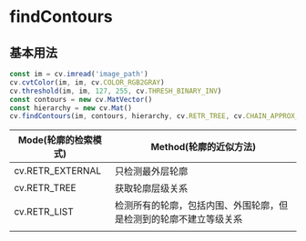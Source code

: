 # findContours

## 基本用法

```typescript
const im = cv.imread('image_path')
cv.cvtColor(im, im, cv.COLOR_RGB2GRAY)
cv.threshold(im, im, 127, 255, cv.THRESH_BINARY_INV)
const contours = new cv.MatVector()
const hierarchy = new cv.Mat()
cv.findContours(im, contours, hierarchy, cv.RETR_TREE, cv.CHAIN_APPROX_NONE)
```

| Mode(轮廓的检索模式)     | Method(轮廓的近似方法)                   |
| ----------------- | --------------------------------- |
| cv.RETR\_EXTERNAL | 只检测最外层轮廓                          |
| cv.RETR\_TREE     | 获取轮廓层级关系                          |
| cv.RETR\_LIST     | 检测所有的轮廓，包括内围、外围轮廓，但是检测到的轮廓不建立等级关系 |
|                   |                                   |



